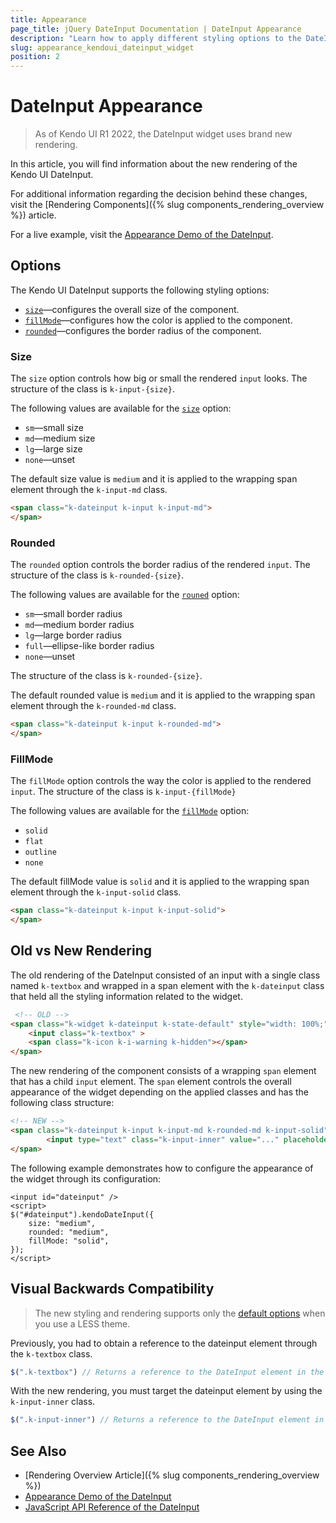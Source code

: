 ```yaml
---
title: Appearance
page_title: jQuery DateInput Documentation | DateInput Appearance
description: "Learn how to apply different styling options to the DateInput widget."
slug: appearance_kendoui_dateinput_widget
position: 2
---
```


# DateInput Appearance

> As of Kendo UI R1 2022, the DateInput widget uses brand new rendering.

In this article, you will find information about the new rendering of the Kendo UI DateInput.

For additional information regarding the decision behind these changes, visit the [Rendering Components]({% slug components_rendering_overview %}) article.

For a live example, visit the [Appearance Demo of the DateInput](https://demos.telerik.com/kendo-ui/dateinput/appearance).

## Options

The Kendo UI DateInput supports the following styling options:

- [`size`](#size)—configures the overall size of the component.
- [`fillMode`](#fillmode)—configures how the color is applied to the component.
- [`rounded`](#rounded)—configures the border radius of the component.

### Size

The `size` option controls how big or small the rendered `input` looks. The structure of the class is `k-input-{size}`.

The following values are available for the [`size`](/api/javascript/ui/dateinput/configuration/size) option:

- `sm`—small size
- `md`—medium size
- `lg`—large size
- `none`—unset

The default size value is `medium` and it is applied to the wrapping span element through the `k-input-md` class.

```html
<span class="k-dateinput k-input k-input-md">
</span>
``` 

### Rounded

The `rounded` option controls the border radius of the rendered `input`. The structure of the class is `k-rounded-{size}`.

The following values are available for the [`rouned`](/api/javascript/ui/dateinput/configuration/rounded) option:

- `sm`—small border radius
- `md`—medium border radius
- `lg`—large border radius
- `full`—ellipse-like border radius
- `none`—unset

The structure of the class is `k-rounded-{size}`.

The default rounded value is `medium` and it is applied to the wrapping span element through the `k-rounded-md` class.

```html
<span class="k-dateinput k-input k-rounded-md">
</span>
```

### FillMode

The `fillMode` option controls the way the color is applied to the rendered `input`. The structure of the class is `k-input-{fillMode}`

The following values are available for the [`fillMode`](/api/javascript/ui/dateinput/configuration/fillmode) option:

- `solid`
- `flat`
- `outline`
- `none`

The default fillMode value is `solid` and it is applied to the wrapping span element through the `k-input-solid` class.

```html
<span class="k-dateinput k-input k-input-solid">
</span>
```

## Old vs New Rendering

The old rendering of the DateInput consisted of an input with a single class named `k-textbox` and wrapped in a span element with the `k-dateinput` class that held all the styling information related to the widget.

```html
 <!-- OLD -->
<span class="k-widget k-dateinput k-state-default" style="width: 100%;">
    <input class="k-textbox" >
    <span class="k-icon k-i-warning k-hidden"></span>
</span>
```

The new rendering of the component consists of a wrapping `span` element that has a child `input` element. The `span` element controls the overall appearance of the widget depending on the applied classes and has the following class structure:

```html
<!-- NEW -->
<span class="k-dateinput k-input k-input-md k-rounded-md k-input-solid">
        <input type="text" class="k-input-inner" value="..." placeholder="..." />  
</span>
```

The following example demonstrates how to configure the appearance of the widget through its configuration:

```dojo
<input id="dateinput" />
<script>
$("#dateinput").kendoDateInput({
    size: "medium",
    rounded: "medium",
    fillMode: "solid",
});
</script>
```

## Visual Backwards Compatibility

> The new styling and rendering supports only the [default options](#options) when you use a LESS theme.

Previously, you had to obtain a reference to the dateinput element through the `k-textbox` class.

```javascript
$(".k-textbox") // Returns a reference to the DateInput element in the old rendering.
```

With the new rendering, you must target the dateinput element by using the `k-input-inner` class.

```javascript
$(".k-input-inner") // Returns a reference to the DateInput element in the new rendering.
```

## See Also

* [Rendering Overview Article]({% slug components_rendering_overview %})
* [Appearance Demo of the DateInput](https://demos.telerik.com/kendo-ui/dateinput/appearance)
* [JavaScript API Reference of the DateInput](/api/javascript/ui/dateinput)
